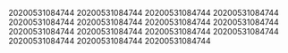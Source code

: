 20200531084744
20200531084744
20200531084744
20200531084744
20200531084744
20200531084744
20200531084744
20200531084744
20200531084744
20200531084744
20200531084744
20200531084744
20200531084744
20200531084744
20200531084744
